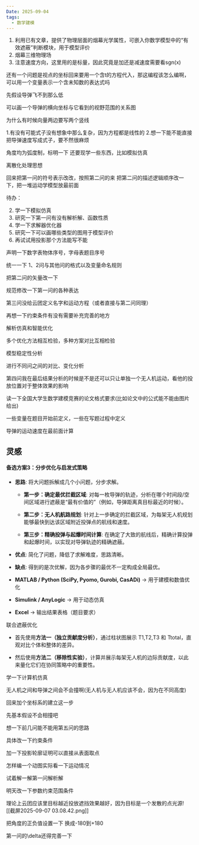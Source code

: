 ```yaml
---
Date: 2025-09-04
tags:
  - 数学建模
---
```

1. 利用已有文章，提供了物理层面的烟幕光学属性，可嵌入你数学模型中的“有效遮蔽”判断模块，用于模型评价
2. 烟幕三维物理场
3. 注意速度方向，这里用的是标量，因此究竟是加还是减速度需要看sgn(x)

还有一个问题是视点的坐标回来要用一个含t的方程代入，那这编程该怎么编啊，可以用一个变量表示一个含未知数的表达式吗



先假设导弹飞不到那么低

可以画一个导弹的横向坐标与它看到的视野范围的关系图

为什么有时候向量两边要写两个竖线

1.有没有可能式子没有想象中那么复杂，因为方程都是线性的
2.想一下能不能直接把导弹速度写成式子，要不然很麻烦

角度均为弧度制，标明一下
还要现学一些东西，比如模拟仿真


离散化处理思想

回来把第一问的符号表示改改，按照第二问的来
把第二问的描述逻辑顺序改一下，把一堆运动学模型放最前面

待办：

2. 学一下模拟仿真
3. 研究一下第一问有没有解析解、函数性质
4. 学一下求解器优化器
5. 研究一下可以画哪些类型的图用于模型评价
6. 再试试用投影那个方法能写不能

声明一下数字表物体序号，字母表题目序号

统一一下 1、2问与其他问的格式以及变量命名规则



把第二问的矢量改一下

规范修改一下第一问的各种表达

第三问没给云团定义名字和运动方程（或者直接与第二问同理）

再想一下约束条件有没有需要补充完善的地方

解析仿真和智能优化

多个优化方法相互检验，多种方案对比互相检验

模型稳定性分析

进行不同问之间的对比、变化分析

第四问我在最后结果分析的时候是不是还可以只让单独一个无人机运动，看他的投放位置对于整体效果的影响

读一下全国大学生数学建模竞赛的论文格式要求(比如论文中的公式能不能由图片给出)

一些变量在题目开始前定义，一些在写题过程中定义

导弹的运动速度在最前面计算


## 灵感
#### 备选方案3：分步优化与启发式策略

- **思路**: 将大问题拆解成几个小问题，分步求解。
    
    - **第一步：确定最优拦截区域**: 对每一枚导弹的轨迹，分析在哪个时间段/空间区域进行遮蔽是“最有价值的”（例如，导弹距离真目标最近的时候）。
        
    - **第二步：无人机航路规划**: 针对上一步确定的拦截区域，为每架无人机规划能够最快到达该区域附近投弹点的航线和速度。
        
    - **第三步：精确投弹与起爆时间计算**: 在确定了大致的航线后，精确计算投弹和起爆时间，以实现对导弹轨迹的精确遮蔽。
        
- **优点**: 简化了问题，降低了求解难度，思路清晰。
    
- **缺点**: 得到的是次优解，因为各步骤的最优不一定构成全局最优。

- **MATLAB / Python (SciPy, Pyomo, Gurobi, CasADi)** → 用于建模和数值优化
    
- **Simulink / AnyLogic** → 用于动态仿真
    
- **Excel** → 输出结果表格（题目要求）

联合遮蔽优化


- 首先使用**方法一（独立贡献度分析）**，通过柱状图展示 T1​,T2​,T3​ 和 Ttotal​，直观对比个体和整体的差异。
    
- 然后使用**方法二（移除性实验）**，计算并展示每架无人机的边际贡献度，以此来量化它们在协同策略中的重要性。

学一下计算机仿真

无人机之间和导弹之间会不会撞啊(无人机与无人机应该不会，因为在不同高度)

回来加个坐标系的建立这一步

先基本假设不会相撞吧

想一下前几问能不能用第五问的思路

具体改一下约束条件


加一下投影轮廓证明可以直接从表面取点

怎样编一个动图实际看一下运动情况

试着解一解第一问解析解

明天改一下参数约束范围条件

理论上云团应该里目标越近投放遮挡效果越好，因为目标是一个发散的点光源![[截屏2025-09-07 03.08.42.png]]

把角度的正负值设置一下 换成-180到+180

第一问的\delta还得完善一下